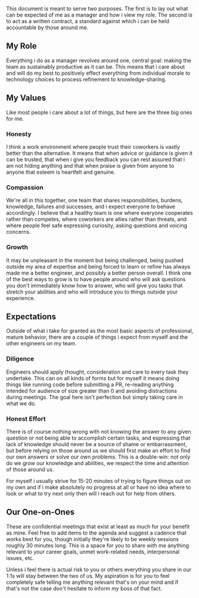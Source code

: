 This document is meant to serve two purposes. The first is to lay out what can be expected of me as a manager and how i view my role. The second is to act as a written contract, a standard against which i can be held accountable by those around me.
## My Role
Everything i do as a manager revolves around one, central goal: making the team as sustainably productive as it can be. This means that i care about and will do my best to positively effect everything from individual morale to technology choices to process refinement to knowledge-sharing.
## My Values
Like most people i care about a lot of things, but here are the three big ones for me.
### Honesty
I think a work environment where people trust their coworkers is vastly better than the alternative. It means that when advice or guidance is given it can be trusted, that when i give you feedback you can rest assured that i am not hiding anything and that when praise is given from anyone to anyone that esteem is heartfelt and genuine.
### Compassion
We're all in this together, one team that shares responsibilities, burdens, knowledge, failures and successes, and i expect everyone to behave accordingly. I believe that a healthy team is one where everyone cooperates rather than competes, where coworkers are allies rather than threats, and where people feel safe expressing curiosity, asking questions and voicing concerns. 
### Growth
It may be unpleasant in the moment but being challenged, being pushed outside my area of expertise and being forced to learn or refine has always made me a better engineer, and possibly a better person overall. I think one of the best ways to grow is to have people around who will ask questions you don't immediately know how to answer, who will give you tasks that stretch your abilities and who will introduce you to things outside your experience. 
## Expectations
Outside of what i take for granted as the most basic aspects of professional, mature behavior, there are a couple of things i expect from myself and the other engineers on my team.
### Diligence
Engineers should apply thought, consideration and care to every task they undertake. This can on all kinds of forms but for myself it means doing things like running code before submitting a PR, re-reading anything intended for audience of size greater than 0 and avoiding distractions during meetings. The goal here isn't perfection but simply taking care in what we do.
### Honest Effort
There is of course nothing wrong with not knowing the answer to any given question or not being able to accomplish certain tasks, and espressing that lack of knowledge should never be a source of shame or embarrassment, but before relying on those around us we should first make an effort to find our own answers or solve our own problems. This is a double-win: not only do we grow our knowledge and abilities, we respect the time and attention of those around us. 

For myself i usually strive for 15-20 minutes of trying to figure things out on my own and if i make absolutely no progress at all or have no idea where to look or what to try next only then will i reach out for help from others. 
## Our One-on-Ones
These are confidential meetings that exist at least as much for your benefit as mine. Feel free to add items to the agenda and suggest a cadence that works best for you, though initially they're likely to be weekly sessions roughly 30 minutes long. This is a space for you to share with me anything relevant to your career goals, unmet work-related needs, interpersonal issues, etc. 

Unless i feel there is actual risk to you or others everything you share in our 1:1s will stay between the two of us. My aspiration is for you to feel completely safe telling me anything relevant that's on your mind and if that's not the case don't hesitate to inform _my_ boss of that fact. 